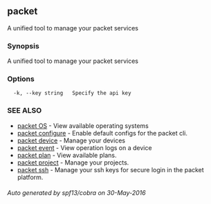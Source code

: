 ## packet

A unified tool to manage your packet services

### Synopsis


A unified tool to manage your packet services

### Options

```
  -k, --key string   Specify the api key
```

### SEE ALSO
* [packet OS](packet_OS.md)	 - View available operating systems
* [packet configure](packet_configure.md)	 - Enable default configs for the packet cli.
* [packet device](packet_device.md)	 - Manage your devices
* [packet event](packet_event.md)	 - View operation logs on a device
* [packet plan](packet_plan.md)	 - View available plans.
* [packet project](packet_project.md)	 - Manage your projects.
* [packet ssh](packet_ssh.md)	 - Manage your ssh keys for secure login in the packet platform.

###### Auto generated by spf13/cobra on 30-May-2016
